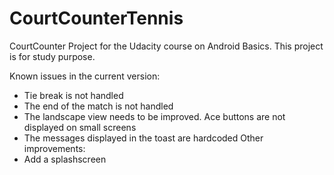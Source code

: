 # CourtCounterTennis
CourtCounter Project for the Udacity course on Android Basics. This project is  for study purpose.

Known issues in the current version:
- Tie break is not handled
- The end of the match is not handled
- The landscape view needs to be improved. Ace buttons are not displayed on small screens
- The messages displayed in the toast are hardcoded
Other improvements:
- Add a splashscreen

